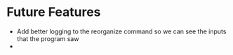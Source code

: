# Future Features

- Add better logging to the reorganize command so we can see the inputs that the program saw
- 